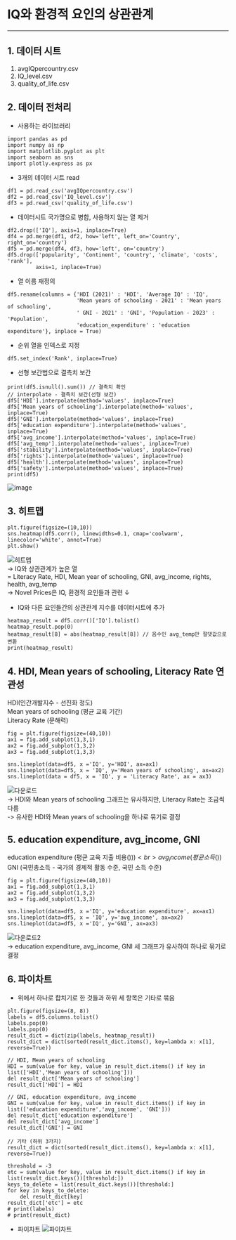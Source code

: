 # IQ와 환경적 요인의 상관관계
---

## 1. 데이터 시트
1. avgIQpercountry.csv
2. IQ_level.csv
3. quality_of_life.csv

## 2. 데이터 전처리
* 사용하는 라이브러리
```
import pandas as pd
import numpy as np
import matplotlib.pyplot as plt
import seaborn as sns
import plotly.express as px
```
* 3개의 데이터 시트 read
```
df1 = pd.read_csv('avgIQpercountry.csv')
df2 = pd.read_csv('IQ_level.csv')
df3 = pd.read_csv('quality_of_life.csv')
```
* 데이터시트 국가명으로 병합, 사용하지 않는 열 제거
```
df2.drop(['IQ'], axis=1, inplace=True)
df4 = pd.merge(df1, df2, how='left', left_on='Country', right_on='country')
df5 = pd.merge(df4, df3, how='left', on='country')
df5.drop(['popularity', 'Continent', 'country', 'climate', 'costs', 'rank'],
         axis=1, inplace=True)
```
* 열 이름 재정의
```
df5.rename(columns = {'HDI (2021)' : 'HDI', 'Average IQ' : 'IQ',
                      'Mean years of schooling - 2021' : 'Mean years of schooling',
                      ' GNI - 2021' : 'GNI', 'Population - 2023' : 'Population',
                      'education_expenditure' : 'education expenditure'}, inplace = True)
```
* 순위 열을 인덱스로 지정
```
df5.set_index('Rank', inplace=True)
```
* 선형 보간법으로 결측치 보간
```
print(df5.isnull().sum()) // 결측치 확인
// interpolate - 결측치 보간(선형 보간)
df5['HDI'].interpolate(method='values', inplace=True)
df5['Mean years of schooling'].interpolate(method='values', inplace=True)
df5['GNI'].interpolate(method='values', inplace=True)
df5['education expenditure'].interpolate(method='values', inplace=True)
df5['avg_income'].interpolate(method='values', inplace=True)
df5['avg_temp'].interpolate(method='values', inplace=True)
df5['stability'].interpolate(method='values', inplace=True)
df5['rights'].interpolate(method='values', inplace=True)
df5['health'].interpolate(method='values', inplace=True)
df5['safety'].interpolate(method='values', inplace=True)
print(df5)
```
![image](https://github.com/lllllIIlI/study/assets/93465102/423218f7-375b-4a65-bfe8-0a3da4ea9ceb)

## 3. 히트맵
```
plt.figure(figsize=(10,10))
sns.heatmap(df5.corr(), linewidths=0.1, cmap='coolwarm', linecolor='white', annot=True)
plt.show()
```
![히트맵](https://github.com/lllllIIlI/study/assets/93465102/0c1dad43-798e-4b14-9663-bf53bb887107) <br>
-> IQ와 상관관계가 높은 열 <br>
         = Literacy Rate, HDI, Mean year of schooling, GNI, avg_income, rights, health, avg_temp <br>
-> Novel Prices은 IQ, 환경적 요인들과 관련 ↓ <br>

* IQ와 다른 요인들간의 상관관계 지수를 데이터시트에 추가
```
heatmap_result = df5.corr()['IQ'].tolist()
heatmap_result.pop(0)
heatmap_result[8] = abs(heatmap_result[8]) // 음수인 avg_temp만 절댓값으로 변환
print(heatmap_result)
```
## 4. HDI, Mean years of schooling, Literacy Rate 연관성
HDI(인간개발지수 - 선진화 정도) <br>
Mean years of schooling (평균 교육 기간) <br>
Literacy Rate (문해력) <br>
```
fig = plt.figure(figsize=(40,10))
ax1 = fig.add_subplot(1,3,1)
ax2 = fig.add_subplot(1,3,2)
ax3 = fig.add_subplot(1,3,3)

sns.lineplot(data=df5, x ='IQ', y='HDI', ax=ax1)
sns.lineplot(data=df5, x = 'IQ', y='Mean years of schooling', ax=ax2)
sns.lineplot(data = df5, x = 'IQ', y = 'Literacy Rate', ax = ax3)
```
![다운로드](https://github.com/lllllIIlI/study/assets/93465102/f4c8abaa-4f2f-44e1-8dee-c6d196ba31af) <br>
-> HDI와 Mean years of schooling 그래프는 유사하지만, Literacy Rate는 조금씩 다름 <br>
-> 유사한 HDI와 Mean years of schooling을 하나로 묶기로 결정

## 5. education expenditure, avg_income, GNI
education expenditure (평균 교육 지출 비용($))) <br>
avg_income (평균 소득($)) <br>
GNI (국민총소득 - 국가의 경제적 활동 수준, 국민 소득 수준) <br>
```
fig = plt.figure(figsize=(40,10))
ax1 = fig.add_subplot(1,3,1)
ax2 = fig.add_subplot(1,3,2)
ax3 = fig.add_subplot(1,3,3)

sns.lineplot(data=df5, x ='IQ', y='education expenditure', ax=ax1)
sns.lineplot(data=df5, x = 'IQ', y='avg_income', ax=ax2)
sns.lineplot(data=df5, x ='IQ', y='GNI', ax=ax3)
```
![다운로드2](https://github.com/lllllIIlI/study/assets/93465102/ec5edf9b-861b-4656-bea2-3a917adc8f11) <br>
-> education expenditure, avg_income, GNI 세 그래프가 유사하여 하나로 묶기로 결정

## 6. 파이차트
* 위에서 하나로 합치기로 한 것들과 하위 세 항목은 기타로 묶음
```
plt.figure(figsize=(8, 8))
labels = df5.columns.tolist()
labels.pop(0)
labels.pop(0)
result_dict = dict(zip(labels, heatmap_result))
result_dict = dict(sorted(result_dict.items(), key=lambda x: x[1], reverse=True))

// HDI, Mean years of schooling
HDI = sum(value for key, value in result_dict.items() if key in list(['HDI','Mean years of schooling']))
del result_dict['Mean years of schooling']
result_dict['HDI'] = HDI

// GNI, education expenditure, avg_income
GNI = sum(value for key, value in result_dict.items() if key in list(['education expenditure','avg_income', 'GNI']))
del result_dict['education expenditure']
del result_dict['avg_income']
result_dict['GNI'] = GNI

// 기타 (하위 3가지)
result_dict = dict(sorted(result_dict.items(), key=lambda x: x[1], reverse=True))

threshold = -3
etc = sum(value for key, value in result_dict.items() if key in list(result_dict.keys())[threshold:])
keys_to_delete = list(result_dict.keys())[threshold:]
for key in keys_to_delete:
    del result_dict[key]
result_dict['etc'] = etc
# print(labels)
# print(result_dict)
```
* 파이차트
![파이차트](https://github.com/lllllIIlI/study/assets/93465102/1328688d-7188-443e-aedb-638007906303)
